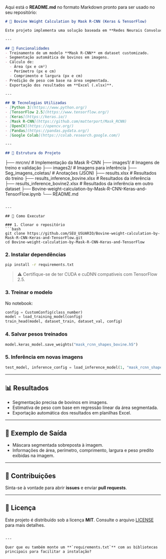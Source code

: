 Aqui está o **README.md** no formato Markdown pronto para ser usado no seu repositório:  

```markdown
# 🐄 Bovine Weight Calculation by Mask R-CNN (Keras & TensorFlow)

Este projeto implementa uma solução baseada em **Redes Neurais Convolucionais (Mask R-CNN)** para **segmentação de imagens de bovinos** e cálculo de métricas morfométricas (área, perímetro, largura, comprimento), possibilitando a **predição do peso** a partir de imagens.

---

## 📌 Funcionalidades
- Treinamento de um modelo **Mask R-CNN** em dataset customizado.  
- Segmentação automática de bovinos em imagens.  
- Cálculo de:
  - Área (px e cm²)  
  - Perímetro (px e cm)  
  - Comprimento e largura (px e cm)  
- Predição de peso com base na área segmentada.  
- Exportação dos resultados em **Excel (.xlsx)**.  

---

## 🛠️ Tecnologias Utilizadas
- [Python 3](https://www.python.org/)  
- [TensorFlow 2.5](https://www.tensorflow.org/)  
- [Keras](https://keras.io/)  
- [Mask R-CNN](https://github.com/matterport/Mask_RCNN)  
- [OpenCV](https://opencv.org/)  
- [Pandas](https://pandas.pydata.org/)  
- [Google Colab](https://colab.research.google.com/)  

---

## 📂 Estrutura do Projeto
```
├── mrcnn/                     # Implementação da Mask R-CNN
├── images1/                   # Imagens de treino e validação
├── images2/                   # Imagens para inferência
├── Seg_imagens_coletas/       # Anotações (JSON)
├── results.xlsx               # Resultados do treino
├── results_inference_bovine.xlsx   # Resultados da inferência
├── results_inference_bovine2.xlsx  # Resultados da inferência em outro dataset
├── Bovine-weight-calculation-by-Mask-R-CNN-Keras-and-TensorFlow.ipynb
└── README.md
```

---

## 🚀 Como Executar

### 1. Clonar o repositório
```bash
git clone https://github.com/SEU_USUARIO/Bovine-weight-calculation-by-Mask-R-CNN-Keras-and-TensorFlow.git
cd Bovine-weight-calculation-by-Mask-R-CNN-Keras-and-TensorFlow
```

### 2. Instalar dependências
```bash
pip install -r requirements.txt
```

> ⚠️ Certifique-se de ter CUDA e cuDNN compatíveis com TensorFlow 2.5.

### 3. Treinar o modelo
No notebook:
```python
config = CustomConfig(class_number)
model = load_training_model(config)
train_head(model, dataset_train, dataset_val, config)
```

### 4. Salvar pesos treinados
```python
model.keras_model.save_weights("mask_rcnn_shapes_bovine.h5")
```

### 5. Inferência em novas imagens
```python
test_model, inference_config = load_inference_model(1, "mask_rcnn_shapes_bovine.h5")
```

---

## 📊 Resultados
- Segmentação precisa de bovinos em imagens.  
- Estimativa de peso com base em regressão linear da área segmentada.  
- Exportação automática dos resultados em planilhas Excel.  

---

## 📸 Exemplo de Saída
- Máscara segmentada sobreposta à imagem.  
- Informações de área, perímetro, comprimento, largura e peso predito exibidas na imagem.  

---

## 🤝 Contribuições
Sinta-se à vontade para abrir **issues** e enviar **pull requests**.  

---

## 📜 Licença
Este projeto é distribuído sob a licença **MIT**. Consulte o arquivo [LICENSE](LICENSE) para mais detalhes.  
```

---

Quer que eu também monte um **`requirements.txt`** com as bibliotecas principais para facilitar a instalação?
